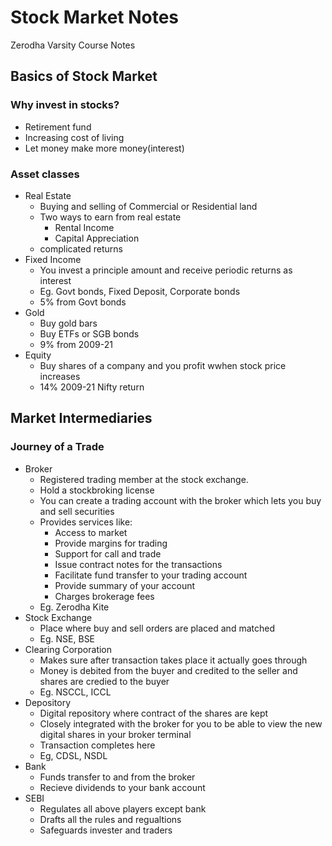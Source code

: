 # Stock Market Notes
Zerodha Varsity Course Notes

## Basics of Stock Market

### Why invest in stocks?
- Retirement fund
- Increasing cost of living
- Let money make more money(interest)

### Asset classes
- Real Estate
    - Buying and selling of Commercial or Residential land
    - Two ways to earn from real estate
        - Rental Income
        - Capital Appreciation
    - complicated returns
- Fixed Income
    - You invest a principle amount and receive periodic returns as interest
    - Eg. Govt bonds, Fixed Deposit, Corporate bonds
    - 5% from Govt bonds
- Gold
    - Buy gold bars
    - Buy ETFs or SGB bonds
    - 9% from 2009-21
- Equity
    - Buy shares of a company and you profit wwhen stock price increases
    - 14% 2009-21 Nifty return

## Market Intermediaries

### Journey of a Trade
- Broker
    - Registered trading member at the stock exchange.
    - Hold a stockbroking license
    - You can create a trading account with the broker which lets you buy and sell securities
    - Provides services like:
        - Access to market
        - Provide margins for trading
        - Support for call and trade
        - Issue contract notes for the transactions
        - Facilitate fund transfer to your trading account
        - Provide summary of your account
        - Charges brokerage fees
    - Eg. Zerodha Kite
- Stock Exchange
    - Place where buy and sell orders are placed and matched
    - Eg. NSE, BSE
- Clearing Corporation
    - Makes sure after transaction takes place it actually goes through
    - Money is debited from the buyer and credited to the seller and shares are credied to the buyer
    - Eg. NSCCL, ICCL
- Depository
    - Digital repository where contract of the shares are kept
    - Closely integrated with the broker for you to be able to view the new digital shares in your broker terminal
    - Transaction completes here
    - Eg, CDSL, NSDL
- Bank
    - Funds transfer to and from the broker
    - Recieve dividends to your bank account
- SEBI
    - Regulates all above players except bank
    - Drafts all the rules and regualtions
    - Safeguards invester and traders


